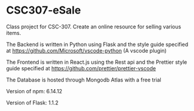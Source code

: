 # CSC307-eSale

Class project for CSC-307. Create an online resource for selling various items.

The Backend is written in Python using Flask and the style guide specified at https://github.com/Microsoft/vscode-python (A vscode plugin)

The Frontend is written in React.js using the Rest api and the Prettier style guide specified at https://github.com/prettier/prettier-vscode 

The Database is hosted through Mongodb Atlas with a free trial

Version of npm: 6.14.12

Version of Flask: 1.1.2
